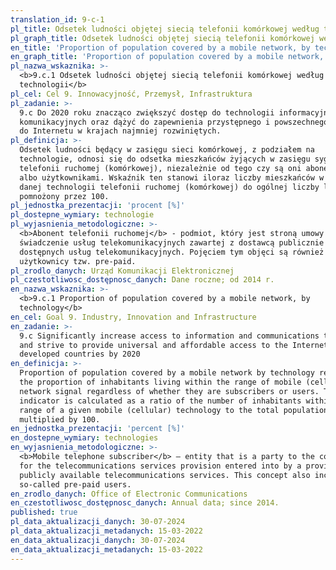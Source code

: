 ```yaml
---
translation_id: 9-c-1
pl_title: Odsetek ludności objętej siecią telefonii komórkowej według technologii
pl_graph_title: Odsetek ludności objętej siecią telefonii komórkowej według technologii
en_title: 'Proportion of population covered by a mobile network, by technology'
en_graph_title: 'Proportion of population covered by a mobile network, by technology'
pl_nazwa_wskaznika: >-
  <b>9.c.1 Odsetek ludności objętej siecią telefonii komórkowej według
  technologii</b>
pl_cel: Cel 9. Innowacyjność, Przemysł, Infrastruktura
pl_zadanie: >-
  9.c Do 2020 roku znacząco zwiększyć dostęp do technologii informacyjnych i
  komunikacyjnych oraz dążyć do zapewnienia przystępnego i powszechnego dostępu
  do Internetu w krajach najmniej rozwiniętych.
pl_definicja: >-
  Odsetek ludności będący w zasięgu sieci komórkowej, z podziałem na
  technologie, odnosi się do odsetka mieszkańców żyjących w zasięgu sygnału
  telefonii ruchomej (komórkowej), niezależnie od tego czy są oni abonentami
  albo użytkownikami. Wskaźnik ten stanowi iloraz liczby mieszkańców w zasięgu
  danej technologii telefonii ruchomej (komórkowej) do ogólnej liczby ludności
  pomnożony przez 100.
pl_jednostka_prezentacji: 'procent [%]'
pl_dostepne_wymiary: technologie
pl_wyjasnienia_metodologiczne: >-
  <b>Abonent telefonii ruchomej</b> - podmiot, który jest stroną umowy o
  świadczenie usług telekomunikacyjnych zawartej z dostawcą publicznie
  dostępnych usług telekomunikacyjnych. Pojęciem tym objęci są również
  użytkownicy tzw. pre-paid.
pl_zrodlo_danych: Urząd Komunikacji Elektronicznej
pl_czestotliwosc_dostępnosc_danych: Dane roczne; od 2014 r.
en_nazwa_wskaznika: >-
  <b>9.c.1 Proportion of population covered by a mobile network, by
  technology</b>
en_cel: Goal 9. Industry, Innovation and Infrastructure
en_zadanie: >-
  9.c Significantly increase access to information and communications technology
  and strive to provide universal and affordable access to the Internet in least
  developed countries by 2020
en_definicja: >-
  Proportion of population covered by a mobile network by technology refers to
  the proportion of inhabitants living within the range of mobile (cellular)
  network signal regardless of whether they are subscribers or users. The
  indicator is calculated as a ratio of the number of inhabitants within the
  range of a given mobile (cellular) technology to the total population
  multiplied by 100.
en_jednostka_prezentacji: 'percent [%]'
en_dostepne_wymiary: technologies
en_wyjasnienia_metodologiczne: >-
  <b>Mobile telephone subscriber</b> – entity that is a party to the contract
  for the telecommunications services provision entered into by a provider of
  publicly available telecommunications services. This concept also includes the
  so-called pre-paid users.
en_zrodlo_danych: Office of Electronic Communications
en_czestotliwosc_dostępnosc_danych: Annual data; since 2014.
published: true
pl_data_aktualizacji_danych: 30-07-2024
pl_data_aktualizacji_metadanych: 15-03-2022
en_data_aktualizacji_danych: 30-07-2024
en_data_aktualizacji_metadanych: 15-03-2022
---
```

